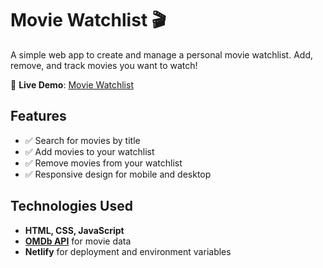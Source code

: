 # Movie Watchlist 🎬  

A simple web app to create and manage a personal movie watchlist. Add, remove, and track movies you want to watch!  

🚀 **Live Demo**: [Movie Watchlist](https://movie-watchlist-pnyx4.netlify.app/)  

## Features  
- ✅ Search for movies by title  
- ✅ Add movies to your watchlist  
- ✅ Remove movies from your watchlist  
- ✅ Responsive design for mobile and desktop  

## Technologies Used  
- **HTML, CSS, JavaScript**  
- **[OMDb API](https://www.omdbapi.com/)** for movie data  
- **Netlify** for deployment and environment variables

